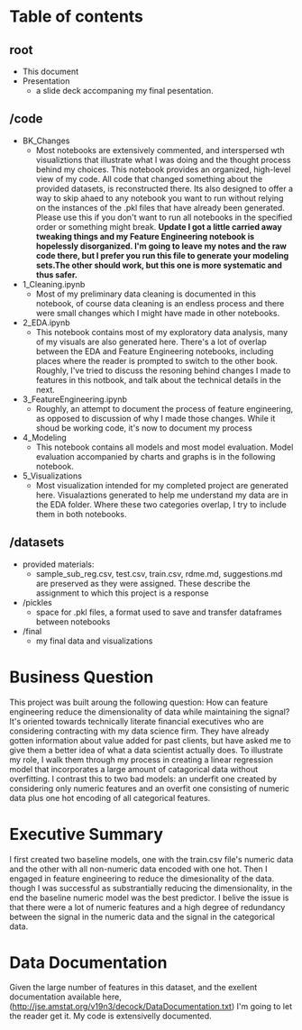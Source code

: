 # Table of contents

## root
  * This document
  * Presentation
      * a slide deck accompaning my final pesentation.

## /code

  * BK_Changes
      * Most notebooks are extensively commented, and interspersed wth visualiztions that illustrate what I was doing and the thought process behind my choices. This notebook provides an organized, high-level view of my code. All code that changed something about the provided datasets, is reconstructed there. Its also designed to offer a way to skip ahaed to any notebook you want to run without relying on the instances of the .pkl files that have already been generated. Please use this if you don't want to run all notebooks in the specified order or something might break. 
      **Update I got a little carried away tweaking things and my Feature Engineering notebook is hopelessly disorganized. I'm going to leave my notes and the raw code there, but I prefer you run this file to generate your modeling sets.The other should work, but this one is more systematic and thus safer.**
  * 1_Cleaning.ipynb
      * Most of my preliminary data cleaning is documented in this notebook, of course data cleaning is an endless process and there were small changes which I might have made in other notebooks.
  * 2_EDA.ipynb
      * This notebook contains most of my exploratory data analysis, many of my visuals are also generated here. There's a lot of overlap between the EDA and Feature Engineering notebooks, including places where the reader is prompted to switch to the other book. Roughly, I've tried to discuss the resoning behind changes I made to features in this notbook, and talk about the technical details in the next.
  * 3_FeatureEngineering.ipynb
      * Roughly, an attempt to document the process of feature engineering, as opposed to discussion of why I made those changes. While it shoud be working code, it's now to document my process
  * 4_Modeling 
      * This notebook contains all models and most model evaluation. Model evaluation accompanied by charts and graphs is in the following notebook.
  * 5_Visualizations
      * Most visualization intended for my completed project are generated here. Visualaztions generated to help me understand my data are in the EDA folder. Where these two categories overlap, I try to include them in both notebooks.
  
## /datasets
   * provided materials:
       * sample_sub_reg.csv, test.csv, train.csv, rdme.md, suggestions.md are preserved as they were assigned. These describe the assignment to which this project is a response
   * /pickles
       * space for .pkl files, a format used to save and transfer dataframes between notebooks
   * /final
       * my final data and visualizations


# Business Question
  
This project was built aroung the following question: How can feature engineering reduce the dimensionality of data while maintaining the signal? It's oriented towards technically literate financial executives who are considering contracting with my data science firm. They have already gotten information about value added for past clients, but have asked me to give them a better idea of what a data scientist actually does. To illustrate my role, I walk them through my process in creating a linear regression model that incorporates a large amount of catagorical data without overfitting. I contrast this to two bad models: an underfit one created by considering only numeric features and an overfit one consisting of numeric data plus one hot encoding of all categorical features.

# Executive Summary

I first created two baseline models, one with the train.csv file's numeric data and the other with all non-numeric data encoded with one hot. Then I engaged in feature engineering to reduce the dimesionality of the data. though I was successful as substrantially reducing the dimensionality, in the end the baseline numeric model was the best predictor. I belive the issue is that there were a lot of numeric features and a high degree of redundancy between the signal in the numeric data and the signal in the categorical data. 


# Data Documentation

Given the large number of features in this dataset, and the exellent documentation available here, (http://jse.amstat.org/v19n3/decock/DataDocumentation.txt)  I'm going to let the reader get it. My code is extensivelly documented.






```python

```
